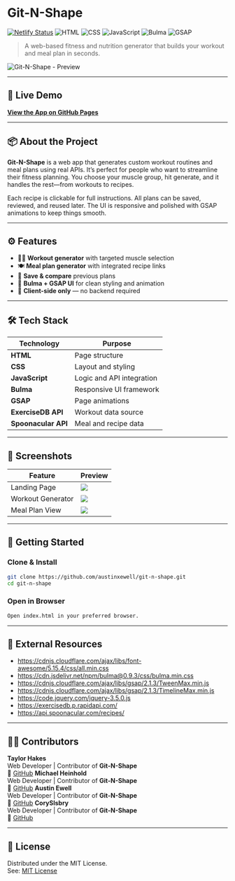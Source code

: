 # Git-N-Shape

[![Netlify Status](https://api.netlify.com/api/v1/badges/c540926f-e116-40fe-8bde-80de7e977eff/deploy-status)](https://austinxewell.github.io/git-n-shape/)  ![HTML](https://img.shields.io/badge/HTML-5-orange?style=flat-square&logo=html5&logoColor=white)  ![CSS](https://img.shields.io/badge/CSS-3-blue?style=flat-square&logo=css3&logoColor=white)  ![JavaScript](https://img.shields.io/badge/JavaScript-ES6-yellow?style=flat-square&logo=javascript)  ![Bulma](https://img.shields.io/badge/Bulma-CSS-green?style=flat-square&logo=bulma)  ![GSAP](https://img.shields.io/badge/GSAP-Animations-black?style=flat-square&logo=greensock)

> A web-based fitness and nutrition generator that builds your workout and meal plan in seconds.

![Git-N-Shape - Preview](https://user-images.githubusercontent.com/86080954/132438873-aa1ce939-5f9d-48b2-9f94-8402d683a5fb.JPG)

---

## 🔗 Live Demo

**[View the App on GitHub Pages](https://austinxewell.github.io/git-n-shape/)**

---

## 📦 About the Project

**Git-N-Shape** is a web app that generates custom workout routines and meal plans using real APIs. It’s perfect for people who want to streamline their fitness planning. You choose your muscle group, hit generate, and it handles the rest—from workouts to recipes.

Each recipe is clickable for full instructions. All plans can be saved, reviewed, and reused later. The UI is responsive and polished with GSAP animations to keep things smooth.

---

## ⚙️ Features

- 🏋️‍♂️ **Workout generator** with targeted muscle selection  
- 🍽️ **Meal plan generator** with integrated recipe links  
- 💾 **Save & compare** previous plans  
- 💅 **Bulma + GSAP UI** for clean styling and animation  
- 🧠 **Client-side only** — no backend required

---

## 🛠 Tech Stack

| Technology         | Purpose                                  |
|--------------------|-------------------------------------------|
| **HTML**           | Page structure                            |
| **CSS**            | Layout and styling                        |
| **JavaScript**     | Logic and API integration                 |
| **Bulma**          | Responsive UI framework                   |
| **GSAP**           | Page animations                           |
| **ExerciseDB API** | Workout data source                       |
| **Spoonacular API**| Meal and recipe data                      |

---

## 📸 Screenshots

| Feature | Preview |
|--------|---------|
| Landing Page | ![](https://user-images.githubusercontent.com/86080954/132438873-aa1ce939-5f9d-48b2-9f94-8402d683a5fb.JPG) |
| Workout Generator | ![](https://user-images.githubusercontent.com/86080954/132438886-6a2209e3-4c12-4a2f-80b8-87ba1bbd9d46.JPG) |
| Meal Plan View | ![](https://user-images.githubusercontent.com/86080954/132438914-e56f4e44-c46e-41a4-a531-d66d27a15e22.JPG) |

---

## 🚀 Getting Started

### Clone & Install

```bash
git clone https://github.com/austinxewell/git-n-shape.git
cd git-n-shape
```

### Open in Browser

```bash
Open index.html in your preferred browser.
```

---

## 🔗 External Resources

- https://cdnjs.cloudflare.com/ajax/libs/font-awesome/5.15.4/css/all.min.css  
- https://cdn.jsdelivr.net/npm/bulma@0.9.3/css/bulma.min.css  
- https://cdnjs.cloudflare.com/ajax/libs/gsap/2.1.3/TweenMax.min.js  
- https://cdnjs.cloudflare.com/ajax/libs/gsap/2.1.3/TimelineMax.min.js  
- https://code.jquery.com/jquery-3.5.0.js  
- https://exercisedb.p.rapidapi.com/  
- https://api.spoonacular.com/recipes/

---

## 👨‍💻 Contributors

**Taylor Hakes**  
Web Developer | Contributor of **Git-N-Shape**  
🔗 [GitHub](https://github.com/SadboiTay)
**Michael Heinhold**  
Web Developer | Contributor of **Git-N-Shape**  
🔗 [GitHub](https://github.com/michaelheinhold)
**Austin Ewell**  
Web Developer | Contributor of **Git-N-Shape**  
🔗 [GitHub](https://github.com/austinxewell)
**CorySlsbry**  
Web Developer | Contributor of **Git-N-Shape**  
🔗 [GitHub](https://github.com/CorySlsbry)

---

## 📄 License

Distributed under the MIT License.  
See: [MIT License](https://opensource.org/licenses/MIT)
